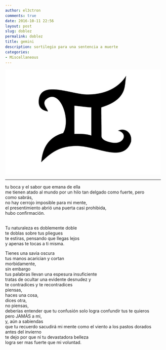 ```yaml
---
author: el3ctron
comments: true
date: 2016-10-11 22:56
layout: post
slug: doblez
permalink: doblez
title: gemini
description: sortilegio para una sentencia a muerte
categories:
- Miscellaneous
---
```


[![doblez](/wp-content/uploads/por_tema/arte/geminis.jpg)](/doblez "sortilegio para una sentencia a muerte... [CLICK PARA ENTRAR AL ARTÍCULO]")

<!-- more -->
---

tu boca y el sabor que emana de ella<br>
me tienen atado al mundo por un hilo tan delgado como fuerte,
pero<br>
como sabrás,<br>
no hay cerrojo imposible para mi mente,<br>
el presentimiento abrió una puerta casi prohibida,<br>
hubo confirmación.<br><br>

Tu naturaleza es doblemente doble<br>
te doblas sobre tus pliegues<br>
te estiras, pensando que llegas lejos<br>
y apenas te tocas a ti misma.<br>

Tienes una savia oscura<br>
tus manos acarician y cortan<br>
morbidamente,<br>
sin embargo<br>
tus palabras llevan una espesura insuficiente<br>
tratas de ocultar una evidente desnudez y<br>
te contradices y te recontradices<br>
piensas,<br>
haces una cosa,<br>
dices otra,<br>
no piensas,<br>
deberías entender que tu confusión solo logra confundir tus te quieros<br>
pero JAMÁS a mi,<br>
y, aún a sabiendas<br>
que tu recuerdo sacudirá mi mente como el viento a los pastos dorados antes del invierno<br>
te dejo por que ni tu devastadora belleza<br>
logra ser mas fuerte que mi voluntad.<br><br>
<br><br><br><br>
